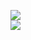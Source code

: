 [![](https://img.shields.io/badge/Made%20With-Github%20Spray-lightgrey.svg?style=for-the-badge&logo=github)](https://github.com/Annihil/github-spray#5043)  
[![](https://i.imgur.com/2DrTn0Z.gif)](https://github.com/Annihil/github-spray)
